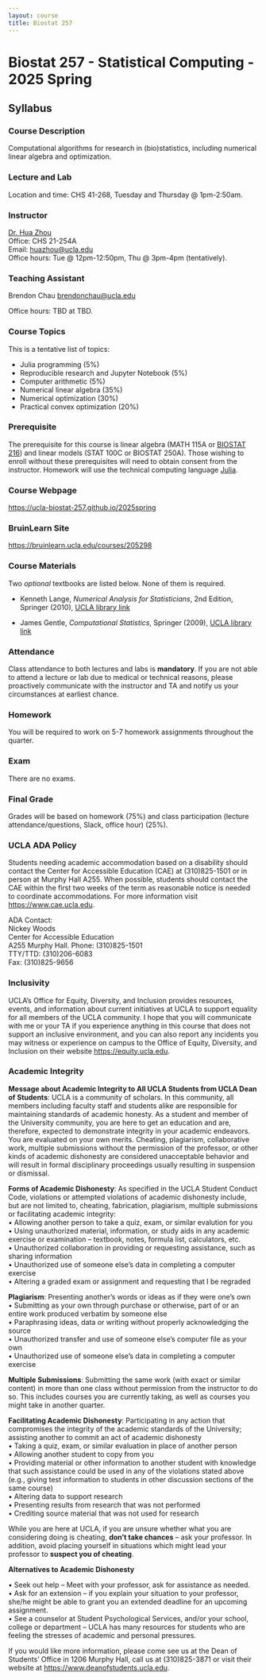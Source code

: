 ```yaml
---
layout: course
title: Biostat 257
---
```


# Biostat 257 - Statistical Computing - 2025 Spring

## Syllabus

### Course Description

Computational algorithms for research in (bio)statistics, including numerical linear algebra and optimization. 

### Lecture and Lab

Location and time: CHS 41-268, Tuesday and Thursday @ 1pm-2:50am.  

### Instructor

[Dr. Hua Zhou](http://hua-zhou.github.io/)  
Office: CHS 21-254A  
Email: <huazhou@ucla.edu>  
Office hours: Tue @ 12pm-12:50pm, Thu @ 3pm-4pm (tentatively).

### Teaching Assistant

Brendon Chau <brendonchau@ucla.edu>

Office hours: TBD at TBD.

### Course Topics

This is a tentative list of topics:  

* Julia programming (5%)  
* Reproducible research and Jupyter Notebook (5%)  
* Computer arithmetic (5%)  
* Numerical linear algebra (35%)   
* Numerical optimization (30%)   
* Practical convex optimization (20%)  

### Prerequisite

The prerequisite for this course is linear algebra (MATH 115A or [BIOSTAT 216](https://ucla-biostat-216.github.io/2024fall/schedule/schedule.html)) and linear models (STAT 100C or BIOSTAT 250A). Those wishing to enroll without these prerequisites will need to obtain consent from the instructor.  Homework will use the technical computing language [Julia](http://julialang.org).  

### Course Webpage

<https://ucla-biostat-257.github.io/2025spring>

### BruinLearn Site

<https://bruinlearn.ucla.edu/courses/205298>

### Course Materials

Two _optional_ textbooks are listed below. None of them is required.  

* Kenneth Lange, _Numerical Analysis for Statisticians_, 2nd Edition, Springer (2010), [UCLA library link](https://search.library.ucla.edu/permalink/01UCS_LAL/192ecse/cdi_springer_books_10_1007_978_1_4419_5945_4)  

* James Gentle, _Computational Statistics_, Springer (2009), [UCLA library link](https://search.library.ucla.edu/permalink/01UCS_LAL/17p22dp/alma9914832273606531)  

### Attendance

Class attendance to both lectures and labs is **mandatory**. If you are not able to attend a lecture or lab due to medical or technical reasons, please proactively communicate with the instructor and TA and notify us your circumstances at earliest chance. 

### Homework

You will be required to work on 5-7 homework assignments throughout the quarter.  

### Exam

There are no exams.

### Final Grade

Grades will be based on homework (75%) and class participation (lecture attendance/questions, Slack, office hour) (25%).

### UCLA ADA Policy 

Students needing academic accommodation based on a disability should contact the Center for Accessible Education (CAE) at (310)825-1501 or in person at Murphy Hall A255. When possible, students should contact the CAE within the first two weeks of the term as reasonable notice is needed to coordinate accommodations. For more information visit <https://www.cae.ucla.edu>.

ADA Contact:  
Nickey Woods   
Center for Accessible Education  
A255 Murphy Hall. 
Phone: (310)825-1501  
TTY/TTD: (310)206-6083  
Fax: (310)825-9656  

### Inclusivity

UCLA’s Office for Equity, Diversity, and Inclusion provides resources, events, and information about current initiatives at UCLA to support equality for all members of the UCLA community. I hope that you will communicate with me or your TA if you experience anything in this course that does not support an inclusive environment, and you can also report any incidents you may witness or experience on campus to the Office of Equity, Diversity, and Inclusion on their website <https://equity.ucla.edu>.


### Academic Integrity

**Message about Academic Integrity to All UCLA Students from UCLA Dean of Students**: UCLA is a community of scholars. In this community, all members including faculty staff and students alike are responsible for maintaining standards of academic honesty. As a student and member of the University community, you are here to get an education and are, therefore, expected to demonstrate integrity in your academic endeavors. You are evaluated on your own merits. Cheating, plagiarism, collaborative work, multiple submissions without the permission of the professor, or other kinds of academic dishonesty are considered unacceptable behavior and will result in formal disciplinary proceedings usually resulting in suspension or dismissal.

**Forms of Academic Dishonesty**: As specified in the UCLA Student Conduct Code, violations or attempted violations of academic dishonesty include, but are not limited to, cheating, fabrication, plagiarism, multiple submissions or facilitating academic integrity:   
• Allowing another person to take a quiz, exam, or similar evalution for you  
• Using unauthorized material, information, or study aids in any academic exercise or examination – textbook, notes, formula list, calculators, etc.  
• Unauthorized collaboration in providing or requesting assistance, such as sharing information   
• Unauthorized use of someone else’s data in completing a computer exercise  
• Altering a graded exam or assignment and requesting that I be regraded

**Plagiarism**: Presenting another’s words or ideas as if they were one’s own  
• Submitting as your own through purchase or otherwise, part of or an entire work produced verbatim by someone else  
• Paraphrasing ideas, data or writing without properly acknowledging the source  
• Unauthorized transfer and use of someone else’s computer file as your own  
• Unauthorized use of someone else’s data in completing a computer exercise  

**Multiple Submissions**: Submitting the same work (with exact or similar content) in more than one class without permission from the instructor to do so. This includes courses you are currently taking, as well as courses you might take in another quarter.

**Facilitating Academic Dishonesty**: Participating in any action that compromises the integrity of the academic standards of the University; assisting another to commit an act of academic dishonesty   
• Taking a quiz, exam, or similar evaluation in place of another person   
• Allowing another student to copy from you  
• Providing material or other information to another student with knowledge that such assistance could be used in any of the violations stated above (e.g., giving test information to students in other discussion sections of the same course)  
• Altering data to support research  
• Presenting results from research that was not performed  
• Crediting source material that was not used for  research  

While you are here at UCLA, if you are unsure whether what you are considering doing is cheating, **don’t take chances** – ask your professor. In addition, avoid placing yourself in situations which might lead your professor to **suspect you of cheating**.

**Alternatives to Academic Dishonesty**

• Seek out help – Meet with your professor, ask for assistance as needed.  
• Ask for an extension – if you explain your situation to your professor, she/he might be able to grant you an extended deadline for an upcoming assignment.  
•	See a counselor at Student Psychological Services, and/or your school, college or department – UCLA has many resources for students who are feeling the stresses of academic and personal pressures. 

If you would like more information, please come see us at the Dean of Students’ Office in 1206 Murphy Hall, call us at (310)825-3871 or visit their website at <https://www.deanofstudents.ucla.edu>.

